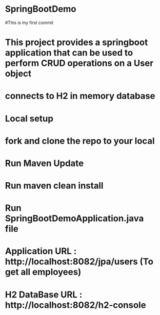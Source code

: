 # SpringBootDemo
#This is my first commit
# This project provides a springboot application that can be used to perform CRUD operations on a User object
# connects to H2 in memory database
# Local setup
# fork and clone the repo to your local
# Run Maven Update
# Run maven clean install
# Run SpringBootDemoApplication.java file
# Application URL : http://localhost:8082/jpa/users (To get all employees)
# H2 DataBase URL : http://localhost:8082/h2-console
